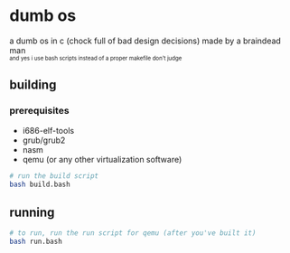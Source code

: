 # dumb os

a dumb os in c (chock full of bad design decisions) made by a braindead man
<br>
<sub><sub>and yes i use bash scripts instead of a proper makefile don't judge</sub></sub>

## building

### prerequisites
* i686-elf-tools
* grub/grub2
* nasm
* qemu (or any other virtualization software)

```bash
# run the build script
bash build.bash
```

## running

```bash
# to run, run the run script for qemu (after you've built it)
bash run.bash
```
